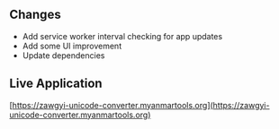 ## Changes

* Add service worker interval checking for app updates
* Add some UI improvement
* Update dependencies

## Live Application

[https://zawgyi-unicode-converter.myanmartools.org](https://zawgyi-unicode-converter.myanmartools.org)
